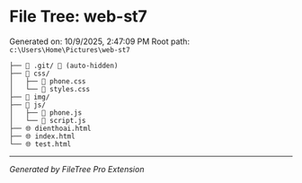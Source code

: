 # File Tree: web-st7

Generated on: 10/9/2025, 2:47:09 PM
Root path: `c:\Users\Home\Pictures\web-st7`

```
├── 📁 .git/ 🚫 (auto-hidden)
├── 📁 css/
│   ├── 🎨 phone.css
│   └── 🎨 styles.css
├── 📁 img/
├── 📁 js/
│   ├── 📄 phone.js
│   └── 📄 script.js
├── 🌐 dienthoai.html
├── 🌐 index.html
└── 🌐 test.html
```

---

_Generated by FileTree Pro Extension_
